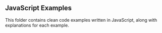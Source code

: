 ## JavaScript Examples

This folder contains clean code examples written in JavaScript, along with explanations for each example.
